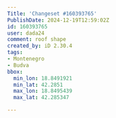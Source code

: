 ```yaml
---
Title: 'Changeset #160393765'
PublishDate: 2024-12-19T12:59:02Z
id: 160393765
user: dada24
comment: roof shape
created_by: iD 2.30.4
tags:
- Montenegro
- Budva
bbox:
  min_lon: 18.8491921
  min_lat: 42.2851
  max_lon: 18.8495439
  max_lat: 42.285347

---
```

